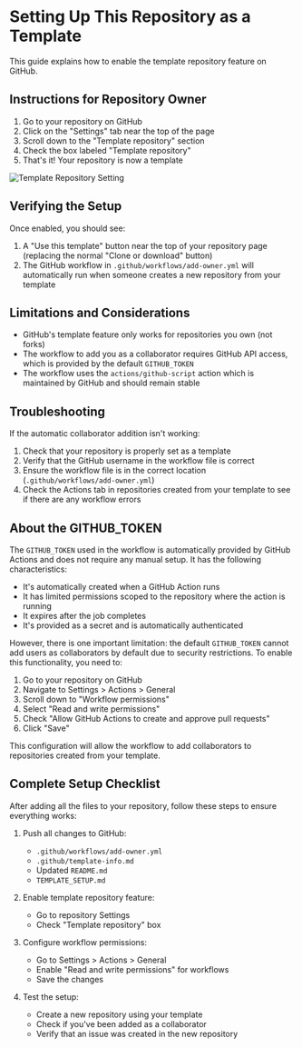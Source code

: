 # Setting Up This Repository as a Template

This guide explains how to enable the template repository feature on GitHub.

## Instructions for Repository Owner

1. Go to your repository on GitHub
2. Click on the "Settings" tab near the top of the page
3. Scroll down to the "Template repository" section
4. Check the box labeled "Template repository"
5. That's it! Your repository is now a template

![Template Repository Setting](https://docs.github.com/assets/cb-95207/mw-1440/images/help/repository/template-repository-checkbox.webp)

## Verifying the Setup

Once enabled, you should see:

1. A "Use this template" button near the top of your repository page (replacing the normal "Clone or download" button)
2. The GitHub workflow in `.github/workflows/add-owner.yml` will automatically run when someone creates a new repository from your template

## Limitations and Considerations

- GitHub's template feature only works for repositories you own (not forks)
- The workflow to add you as a collaborator requires GitHub API access, which is provided by the default `GITHUB_TOKEN`
- The workflow uses the `actions/github-script` action which is maintained by GitHub and should remain stable

## Troubleshooting

If the automatic collaborator addition isn't working:

1. Check that your repository is properly set as a template
2. Verify that the GitHub username in the workflow file is correct
3. Ensure the workflow file is in the correct location (`.github/workflows/add-owner.yml`)
4. Check the Actions tab in repositories created from your template to see if there are any workflow errors 

## About the GITHUB_TOKEN

The `GITHUB_TOKEN` used in the workflow is automatically provided by GitHub Actions and does not require any manual setup. It has the following characteristics:

- It's automatically created when a GitHub Action runs
- It has limited permissions scoped to the repository where the action is running
- It expires after the job completes
- It's provided as a secret and is automatically authenticated

However, there is one important limitation: the default `GITHUB_TOKEN` cannot add users as collaborators by default due to security restrictions. To enable this functionality, you need to:

1. Go to your repository on GitHub
2. Navigate to Settings > Actions > General
3. Scroll down to "Workflow permissions"
4. Select "Read and write permissions"
5. Check "Allow GitHub Actions to create and approve pull requests"
6. Click "Save"

This configuration will allow the workflow to add collaborators to repositories created from your template.

## Complete Setup Checklist

After adding all the files to your repository, follow these steps to ensure everything works:

1. Push all changes to GitHub:
   - `.github/workflows/add-owner.yml`
   - `.github/template-info.md`
   - Updated `README.md`
   - `TEMPLATE_SETUP.md`

2. Enable template repository feature:
   - Go to repository Settings
   - Check "Template repository" box

3. Configure workflow permissions:
   - Go to Settings > Actions > General
   - Enable "Read and write permissions" for workflows
   - Save the changes

4. Test the setup:
   - Create a new repository using your template
   - Check if you've been added as a collaborator
   - Verify that an issue was created in the new repository 